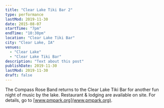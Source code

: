 ```yaml
---
title: "Clear Lake Tiki Bar 2"
type: performance
lastMod: 2019-11-30
date: 2015-08-07
startTime: "7pm"
endTime: "10:30pm"
location: "Clear Lake Tiki Bar"
city: "Clear Lake, IA"
venues:
  - "Clear Lake"
  - "Clear Lake Tiki Bar"
description: "Text about this post"
publishDate: 2019-11-30
lastMod: 2019-11-30
draft: false
---
```


The Compass Rose Band returns to the Clear Lake Tiki Bar for another fun night of music by the lake. Restaurant & lodging are available on site. For details, go to [www.pmpark.org](www.pmpark.org).
